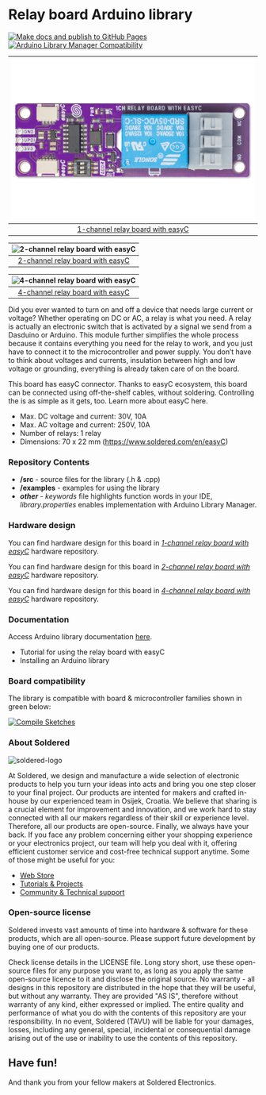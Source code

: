 # Relay board Arduino library

[![Make docs and publish to GitHub Pages](https://github.com/SolderedElectronics/Soldered-Relay-Arduino-Library/actions/workflows/make_docs.yml/badge.svg?branch=dev)](https://github.com/SolderedElectronics/Soldered-Relay-Arduino-Library/actions/workflows/make_docs.yml)
[![Arduino Library Manager Compatibility](https://github.com/SolderedElectronics/Soldered-Relay-Arduino-Library/actions/workflows/arduino_lint.yml/badge.svg?branch=dev)](https://github.com/SolderedElectronics/Soldered-Relay-Arduino-Library/actions/workflows/arduino_lint.yml)


| ![1-channel relay board with easyC](https://github.com/SolderedElectronics/1-channel-relay-board-with-easyC-hardware-design/blob/main/OUTPUTS/V1.1.1/333021.jpg) |
| :--------------------------------------------------------------------------------------------------------------------------------------------------------------: |
|                                                [1-channel relay board with easyC](https://www.solde.red/333021)                                                  |
                 
| ![2-channel relay board with easyC](https://upload.wikimedia.org/wikipedia/commons/8/8f/Example_image.svg) |
| :--------------------------------------------------------------------------------------------------------: |
|                      [2-channel relay board with easyC](https://www.solde.red/333025)                      |

| ![4-channel relay board with easyC](https://upload.wikimedia.org/wikipedia/commons/8/8f/Example_image.svg) |
| :--------------------------------------------------------------------------------------------------------: |
|                      [4-channel relay board with easyC](https://www.solde.red/333216)                      |

Did you ever wanted to turn on and off a device that needs large current or voltage? Whether operating on DC or AC, a relay is what you need. A relay is actually an electronic switch that is activated by a signal we send from a Dasduino or Arduino. This module further simplifies the whole process because it contains everything you need for the relay to work, and you just have to connect it to the microcontroller and power supply. You don’t have to think about voltages and currents, insulation between high and low voltage or grounding, everything is already taken care of on the board.

This board has easyC connector. Thanks to easyC ecosystem, this board can be connected using off-the-shelf cables, without soldering. Controlling the is as simple as it gets, too. Learn more about easyC here.

- Max. DC voltage and current: 30V, 10A
- Max. AC voltage and current: 250V, 10A
- Number of relays: 1 relay
- Dimensions: 70 x 22 mm (https://www.soldered.com/en/easyC)

### Repository Contents

- **/src** - source files for the library (.h & .cpp)
- **/examples** - examples for using the library
- **_other_** - _keywords_ file highlights function words in your IDE, _library.properties_ enables implementation with Arduino Library Manager.

### Hardware design

You can find hardware design for this board in [_1-channel relay board with easyC_](https://github.com/SolderedElectronics/1-channel-relay-board-with-easyC-hardware-design) hardware repository.

You can find hardware design for this board in [_2-channel relay board with easyC_](https://github.com/SolderedElectronics/1-channel-relay-board-with-easyC-hardware-design) hardware repository.

You can find hardware design for this board in [_4-channel relay board with easyC_](https://github.com/SolderedElectronics/1-channel-relay-board-with-easyC-hardware-design) hardware repository.

### Documentation

Access Arduino library documentation [here](https://SolderedElectronics.github.io/Soldered-Relay-Arduino-Library/).

- Tutorial for using the relay board with easyC
- Installing an Arduino library

### Board compatibility

The library is compatible with board & microcontroller families shown in green below:

[![Compile Sketches](http://github-actions.40ants.com/e-radionicacom/Soldered-Relay-Arduino-Library/matrix.svg?branch=dev&only=Compile%20Sketches)](https://github.com/SolderedElectronics/Soldered-Relay-Arduino-Library/actions/workflows/compile_test.yml)

### About Soldered

<img src="https://raw.githubusercontent.com/e-radionicacom/Soldered-Generic-Arduino-Library/dev/extras/Soldered-logo-color.png" alt="soldered-logo" width="500"/>

At Soldered, we design and manufacture a wide selection of electronic products to help you turn your ideas into acts and bring you one step closer to your final project. Our products are intented for makers and crafted in-house by our experienced team in Osijek, Croatia. We believe that sharing is a crucial element for improvement and innovation, and we work hard to stay connected with all our makers regardless of their skill or experience level. Therefore, all our products are open-source. Finally, we always have your back. If you face any problem concerning either your shopping experience or your electronics project, our team will help you deal with it, offering efficient customer service and cost-free technical support anytime. Some of those might be useful for you:

- [Web Store](https://www.soldered.com/shop)
- [Tutorials & Projects](https://soldered.com/learn)
- [Community & Technical support](https://soldered.com/community)

### Open-source license

Soldered invests vast amounts of time into hardware & software for these products, which are all open-source. Please support future development by buying one of our products.

Check license details in the LICENSE file. Long story short, use these open-source files for any purpose you want to, as long as you apply the same open-source licence to it and disclose the original source. No warranty - all designs in this repository are distributed in the hope that they will be useful, but without any warranty. They are provided "AS IS", therefore without warranty of any kind, either expressed or implied. The entire quality and performance of what you do with the contents of this repository are your responsibility. In no event, Soldered (TAVU) will be liable for your damages, losses, including any general, special, incidental or consequential damage arising out of the use or inability to use the contents of this repository.

## Have fun!

And thank you from your fellow makers at Soldered Electronics.
